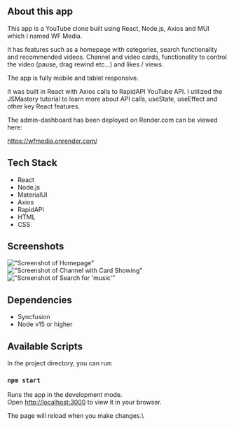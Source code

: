 ## About this app

This app is a YouTube clone built using React, Node.js, Axios and MUI which I named WF Media.

It has features such as a homepage with categories, search functionality and recommended videos. Channel and video cards, functionality to control the video (pause, drag rewind etc...) and likes / views.

The app is fully mobile and tablet responsive.

It was built in React with Axios calls to RapidAPI YouTube API.
I utilized the JSMastery tutorial to learn more about API calls, useState, useEffect and other key React features.

The admin-dashboard has been deployed on Render.com can be viewed here:

https://wfmedia.onrender.com/

## Tech Stack

- React
- Node.js
- MaterialUI
- Axios
- RapidAPI
- HTML
- CSS

## Screenshots

!["Screenshot of Homepage"](https://github.com/zainab66/youtube_clone/blob/main/docs/homepage.png?raw=true)
!["Screenshot of Channel with Card Showing"](https://github.com/zainab66/youtube_clone/blob/main/docs/channel-card.png?raw=true)
!["Screenshot of Search for 'music'"](https://github.com/zainab66/youtube_clone/blob/main/docs/search.png?raw=true)

## Dependencies

- Syncfusion
- Node v15 or higher

## Available Scripts

In the project directory, you can run:

### `npm start`

Runs the app in the development mode.\
Open [http://localhost:3000](http://localhost:3000) to view it in your browser.

The page will reload when you make changes.\
